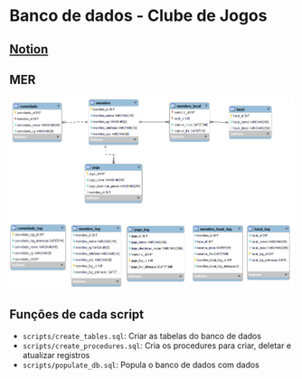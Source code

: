 # Banco de dados - Clube de Jogos

## [Notion](https://south-golf-5a5.notion.site/Trabalho-em-grupo-7eedb03d6482467c81b5a8f1fa401215)

## MER

![MER do clube de jogos](./mer.png)
## Funções de cada script
- `scripts/create_tables.sql`: Criar as tabelas do banco de dados
- `scripts/create_procedures.sql`: Cria os procedures para criar, deletar e atualizar registros
- `scripts/populate_db.sql`: Popula o banco de dados com dados
